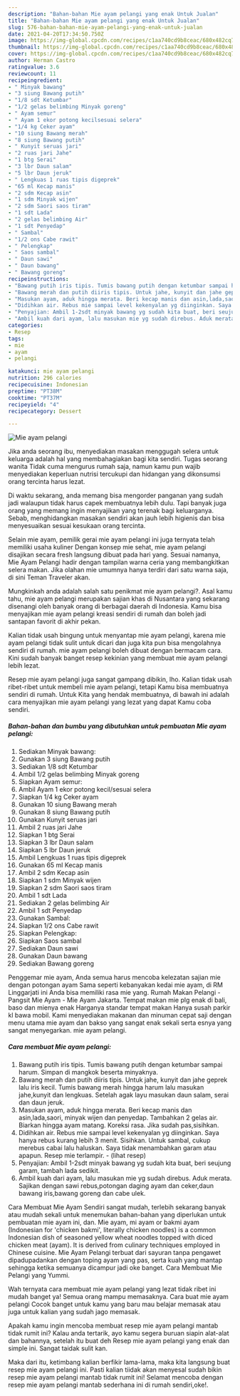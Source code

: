 ```yaml
---
description: "Bahan-bahan Mie ayam pelangi yang enak Untuk Jualan"
title: "Bahan-bahan Mie ayam pelangi yang enak Untuk Jualan"
slug: 576-bahan-bahan-mie-ayam-pelangi-yang-enak-untuk-jualan
date: 2021-04-20T17:34:50.750Z
image: https://img-global.cpcdn.com/recipes/c1aa740cd9b8ceac/680x482cq70/mie-ayam-pelangi-foto-resep-utama.jpg
thumbnail: https://img-global.cpcdn.com/recipes/c1aa740cd9b8ceac/680x482cq70/mie-ayam-pelangi-foto-resep-utama.jpg
cover: https://img-global.cpcdn.com/recipes/c1aa740cd9b8ceac/680x482cq70/mie-ayam-pelangi-foto-resep-utama.jpg
author: Herman Castro
ratingvalue: 3.6
reviewcount: 11
recipeingredient:
- " Minyak bawang"
- "3 siung Bawang putih"
- "1/8 sdt Ketumbar"
- "1/2 gelas belimbing Minyak goreng"
- " Ayam semur"
- " Ayam 1 ekor potong kecilsesuai selera"
- "1/4 kg Ceker ayam"
- "10 siung Bawang merah"
- "8 siung Bawang putih"
- " Kunyit seruas jari"
- "2 ruas jari Jahe"
- "1 btg Serai"
- "3 lbr Daun salam"
- "5 lbr Daun jeruk"
- " Lengkuas 1 ruas tipis digeprek"
- "65 ml Kecap manis"
- "2 sdm Kecap asin"
- "1 sdm Minyak wijen"
- "2 sdm Saori saos tiram"
- "1 sdt Lada"
- "2 gelas belimbing Air"
- "1 sdt Penyedap"
- " Sambal"
- "1/2 ons Cabe rawit"
- " Pelengkap"
- " Saos sambal"
- " Daun sawi"
- " Daun bawang"
- " Bawang goreng"
recipeinstructions:
- "Bawang putih iris tipis. Tumis bawang putih dengan ketumbar sampai harum. Simpan di mangkok beserta minyaknya."
- "Bawang merah dan putih diiris tipis. Untuk jahe, kunyit dan jahe geprek lalu iris kecil. Tumis bawang merah hingga harum lalu masukan jahe,kunyit dan lengkuas. Setelah agak layu masukan daun salam, serai dan daun jeruk."
- "Masukan ayam, aduk hingga merata. Beri kecap manis dan asin,lada,saori, minyak wijen dan penyedap. Tambahkan 2 gelas air. Biarkan hingga ayam matang. Koreksi rasa. Jika sudah pas,sisihkan."
- "Didihkan air. Rebus mie sampai level kekenyalan yg diinginkan. Saya hanya rebus kurang lebih 3 menit. Sisihkan. Untuk sambal, cukup merebus cabai lalu haluskan. Saya tidak menambahkan garam atau apapun. Resep mie terlampir.           (lihat resep)"
- "Penyajian: Ambil 1-2sdt minyak bawang yg sudah kita buat, beri seujung garam, tambah lada sedikit."
- "Ambil kuah dari ayam, lalu masukan mie yg sudah direbus. Aduk merata. Sajikan dengan sawi rebus,potongan daging ayam dan ceker,daun bawang iris,bawang goreng dan cabe ulek."
categories:
- Resep
tags:
- mie
- ayam
- pelangi

katakunci: mie ayam pelangi 
nutrition: 296 calories
recipecuisine: Indonesian
preptime: "PT38M"
cooktime: "PT37M"
recipeyield: "4"
recipecategory: Dessert

---
```



![Mie ayam pelangi](https://img-global.cpcdn.com/recipes/c1aa740cd9b8ceac/680x482cq70/mie-ayam-pelangi-foto-resep-utama.jpg)

Jika anda seorang ibu, menyediakan masakan menggugah selera untuk keluarga adalah hal yang membahagiakan bagi kita sendiri. Tugas seorang  wanita Tidak cuma mengurus rumah saja, namun kamu pun wajib menyediakan keperluan nutrisi tercukupi dan hidangan yang dikonsumsi orang tercinta harus lezat.

Di waktu  sekarang, anda memang bisa mengorder panganan yang sudah jadi walaupun tidak harus capek membuatnya lebih dulu. Tapi banyak juga orang yang memang ingin menyajikan yang terenak bagi keluarganya. Sebab, menghidangkan masakan sendiri akan jauh lebih higienis dan bisa menyesuaikan sesuai kesukaan orang tercinta. 

Selain mie ayam, pemilik gerai mie ayam pelangi ini juga ternyata telah memiliki usaha kuliner Dengan konsep mie sehat, mie ayam pelangi disajikan secara fresh langsung dibuat pada hari yang. Sesuai namanya, Mie Ayam Pelangi hadir dengan tampilan warna ceria yang membangkitkan selera makan. Jika olahan mie umumnya hanya terdiri dari satu warna saja, di sini Teman Traveler akan.

Mungkinkah anda adalah salah satu penikmat mie ayam pelangi?. Asal kamu tahu, mie ayam pelangi merupakan sajian khas di Nusantara yang sekarang disenangi oleh banyak orang di berbagai daerah di Indonesia. Kamu bisa menyajikan mie ayam pelangi kreasi sendiri di rumah dan boleh jadi santapan favorit di akhir pekan.

Kalian tidak usah bingung untuk menyantap mie ayam pelangi, karena mie ayam pelangi tidak sulit untuk dicari dan juga kita pun bisa mengolahnya sendiri di rumah. mie ayam pelangi boleh dibuat dengan bermacam cara. Kini sudah banyak banget resep kekinian yang membuat mie ayam pelangi lebih lezat.

Resep mie ayam pelangi juga sangat gampang dibikin, lho. Kalian tidak usah ribet-ribet untuk membeli mie ayam pelangi, tetapi Kamu bisa membuatnya sendiri di rumah. Untuk Kita yang hendak membuatnya, di bawah ini adalah cara menyajikan mie ayam pelangi yang lezat yang dapat Kamu coba sendiri.

<!--inarticleads1-->

##### Bahan-bahan dan bumbu yang dibutuhkan untuk pembuatan Mie ayam pelangi:

1. Sediakan  Minyak bawang:
1. Gunakan 3 siung Bawang putih
1. Sediakan 1/8 sdt Ketumbar
1. Ambil 1/2 gelas belimbing Minyak goreng
1. Siapkan  Ayam semur:
1. Ambil  Ayam 1 ekor potong kecil/sesuai selera
1. Siapkan 1/4 kg Ceker ayam
1. Gunakan 10 siung Bawang merah
1. Gunakan 8 siung Bawang putih
1. Gunakan  Kunyit seruas jari
1. Ambil 2 ruas jari Jahe
1. Siapkan 1 btg Serai
1. Siapkan 3 lbr Daun salam
1. Siapkan 5 lbr Daun jeruk
1. Ambil  Lengkuas 1 ruas tipis digeprek
1. Gunakan 65 ml Kecap manis
1. Ambil 2 sdm Kecap asin
1. Siapkan 1 sdm Minyak wijen
1. Siapkan 2 sdm Saori saos tiram
1. Ambil 1 sdt Lada
1. Sediakan 2 gelas belimbing Air
1. Ambil 1 sdt Penyedap
1. Gunakan  Sambal:
1. Siapkan 1/2 ons Cabe rawit
1. Siapkan  Pelengkap:
1. Siapkan  Saos sambal
1. Sediakan  Daun sawi
1. Gunakan  Daun bawang
1. Sediakan  Bawang goreng


Penggemar mie ayam, Anda semua harus mencoba kelezatan sajian mie dengan potongan ayam Sama seperti kebanyakan kedai mie ayam, di RM Linggarjati ini Anda bisa memiliki rasa mie yang. Rumah Makan Pelangi - Pangsit Mie Ayam - Mie Ayam Jakarta. Tempat makan mie plg enak di bali, baso dan mienya enak Harganya standar tempat makan Hanya susah parkir kl bawa mobil. Kami menyediakan makanan dan minuman cepat saji dengan menu utama mie ayam dan bakso yang sangat enak sekali serta esnya yang sangat menyegarkan. mie ayam pelangi. 

<!--inarticleads2-->

##### Cara membuat Mie ayam pelangi:

1. Bawang putih iris tipis. Tumis bawang putih dengan ketumbar sampai harum. Simpan di mangkok beserta minyaknya.
1. Bawang merah dan putih diiris tipis. Untuk jahe, kunyit dan jahe geprek lalu iris kecil. Tumis bawang merah hingga harum lalu masukan jahe,kunyit dan lengkuas. Setelah agak layu masukan daun salam, serai dan daun jeruk.
1. Masukan ayam, aduk hingga merata. Beri kecap manis dan asin,lada,saori, minyak wijen dan penyedap. Tambahkan 2 gelas air. Biarkan hingga ayam matang. Koreksi rasa. Jika sudah pas,sisihkan.
1. Didihkan air. Rebus mie sampai level kekenyalan yg diinginkan. Saya hanya rebus kurang lebih 3 menit. Sisihkan. Untuk sambal, cukup merebus cabai lalu haluskan. Saya tidak menambahkan garam atau apapun. Resep mie terlampir. -           (lihat resep)
1. Penyajian: Ambil 1-2sdt minyak bawang yg sudah kita buat, beri seujung garam, tambah lada sedikit.
1. Ambil kuah dari ayam, lalu masukan mie yg sudah direbus. Aduk merata. Sajikan dengan sawi rebus,potongan daging ayam dan ceker,daun bawang iris,bawang goreng dan cabe ulek.


Cara Membuat Mie Ayam Sendiri sangat mudah, terlebih sekarang banyak atau mudah sekali untuk menemukan bahan-bahan yang diperlukan untuk pembuatan mie ayam ini, dan. Mie ayam, mi ayam or bakmi ayam (Indonesian for &#39;chicken bakmi&#39;, literally chicken noodles) is a common Indonesian dish of seasoned yellow wheat noodles topped with diced chicken meat (ayam). It is derived from culinary techniques employed in Chinese cuisine. Mie Ayam Pelangi terbuat dari sayuran tanpa pengawet dipadupadankan dengan toping ayam yang pas, serta kuah yang mantap sehingga ketika semuanya dicampur jadi oke banget. Cara Membuat Mie Pelangi yang Yummi. 

Wah ternyata cara membuat mie ayam pelangi yang lezat tidak ribet ini mudah banget ya! Semua orang mampu memasaknya. Cara buat mie ayam pelangi Cocok banget untuk kamu yang baru mau belajar memasak atau juga untuk kalian yang sudah jago memasak.

Apakah kamu ingin mencoba membuat resep mie ayam pelangi mantab tidak rumit ini? Kalau anda tertarik, ayo kamu segera buruan siapin alat-alat dan bahannya, setelah itu buat deh Resep mie ayam pelangi yang enak dan simple ini. Sangat taidak sulit kan. 

Maka dari itu, ketimbang kalian berfikir lama-lama, maka kita langsung buat resep mie ayam pelangi ini. Pasti kalian tiidak akan menyesal sudah bikin resep mie ayam pelangi mantab tidak rumit ini! Selamat mencoba dengan resep mie ayam pelangi mantab sederhana ini di rumah sendiri,oke!.


